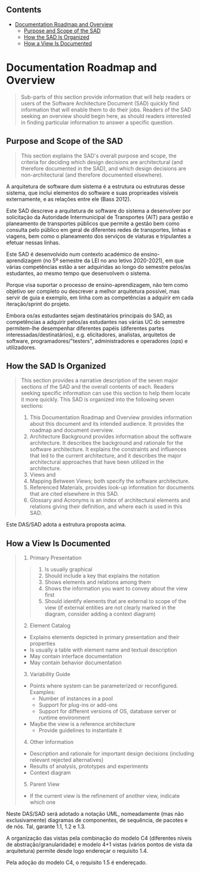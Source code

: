 ## Contents
- [Documentation Roadmap and Overview](#documentation-roadmap-and-overview)
	- [Purpose and Scope of the SAD](#purpose-and-scope-of-the-sad)
	- [How the SAD Is Organized](#how-the-sad-is-organized)
	- [How a View Is Documented](#how-a-view-is-documented)

# Documentation Roadmap and Overview

> Sub-parts of this section provide information that will help readers or users of the Software Architecture Document (SAD) quickly find information that will enable them to do their jobs. Readers of the SAD seeking an overview should begin here, as should readers interested in finding particular information to answer a specific question.

## Purpose and Scope of the SAD
> This section explains the SAD's overall purpose and scope, the criteria for deciding which design decisions are architectural (and therefore documented in the SAD), and which design decisions are non-architectural (and therefore documented elsewhere).

A arquitetura de software dum sistema é a estrutura ou estruturas desse sistema, que inclui elementos do software e suas proprieades visíveis externamente, e as relações entre ele (Bass 2012).

Este SAD descreve a arquitetura de software do sistema a desenvolver por solicitação da Autoridade Intermunicipal de Transportes (AIT) para gestão e planeamento de transportes públicos que permite a gestão bem como consulta pelo público em geral de diferentes redes de transportes, linhas e viagens, bem como o planeamento dos serviços de viaturas e tripulantes a efetuar nessas linhas.

Este SAD é desenvolvido num contexto académico de ensino-aprendizagem (no 5º semestre da LEI no ano letivo 2020-2021), em que várias competências estão a ser adquiridas ao longo do semestre pelos/as estudantes, ao mesmo tempo que desenvolvem o sistema.

Porque visa suportar o processo de ensino-aprendizagem, não tem como objetivo ser completo ou descrever a melhor arquitetura possível, mas servir de guia e exemplo, em linha com as competências a adquirir em cada iteração/sprint do projeto.

Embora os/as estudantes sejam destinatários principais do SAD, as competências a adquirir pelos/as estudantes nas várias UC do semestre permitem-lhe desempenhar diferentes papéis (diferentes partes interessadas/destinatários), e.g. elicitadores, analistas, arquitetos de software, programadores/"testers", administradores e operadores (ops) e utilizadores.

## How the SAD Is Organized
>This section provides a narrative description of the seven major sections of the SAD and the overall contents of each. Readers seeking specific information can use this section to help them locate it more quickly.
>This SAD is organized into the following seven sections:
> 1. This Documentation Roadmap and Overview provides information about this document and its intended audience. It provides the roadmap and document overview.
> 2. Architecture Background provides information about the software architecture. It describes the background and rationale for the software architecture. It explains the constraints and influences that led to the current architecture, and it describes the major architectural approaches that have been utilized in the architecture.
> 3. Views and
> 4. Mapping Between Views; both specify the software architecture.
> 5. Referenced Materials, provides look-up information for documents that are cited elsewhere in this SAD.
> 6. Glossary and Acronyms is an index of architectural elements and relations giving their definition, and where each is used in this SAD.

Este DAS/SAD adota a estrutura proposta acima.

## How a View Is Documented
>1. Primary Presentation
>> 1. Is usually graphical
>> 2. Should include a key that explains the notation
>> 3. Shows elements and relations among them
>> 4. Shows the information you want to convey about the view first
>> 5. Should identify elements that are external to scope of the view (if external entities are not clearly marked in the diagram, consider adding a context diagram)
> 2. Element Catalog
>	- Explains elements depicted in primary presentation and their properties
>	- Is usually a table with element name and textual description
>	- May contain interface documentation
>	- May contain behavior documentation
> 3. Variability Guide
>	- Points where system can be parameterized or reconfigured. Examples:
>		- Number of instances in a pool
>		- Support for plug-ins or add-ons
>		- Support for different versions of OS, database server or runtime environment
>	- Maybe the view is a reference architecture
>		- Provide guidelines to instantiate it
> 4. Other Information
>	- Description and rationale for important design decisions (including relevant rejected alternatives)
>	- Results of analysis, prototypes and experiments
>	- Context diagram
> 5. Parent View
>	- If the current view is the refinement of another view, indicate which one

Neste DAS/SAD será adotado a notação UML, nomeadamente (mas não exclusivamente) diagramas de componentes, de sequência, de pacotes e de nós. Tal, garante 1.1, 1.2 e 1.3.

A organização das vistas pela combinação do modelo C4 (diferentes níveis de abstração/granularidade) e modelo 4+1 vistas (vários pontos de vista da arquitetura) permite desde logo endereçar o requisito 1.4.

Pela adoção do modelo C4, o requisito 1.5 é endereçado.

